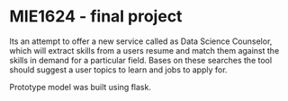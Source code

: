<h1>MIE1624 - final project</h1>

Its an attempt to offer a new service called as Data Science Counselor, which will extract skills from a users resume and match them against the skills in demand for a particular field. Bases on these searches the tool should suggest a user topics to learn and jobs to apply for.

Prototype model was built using flask.
